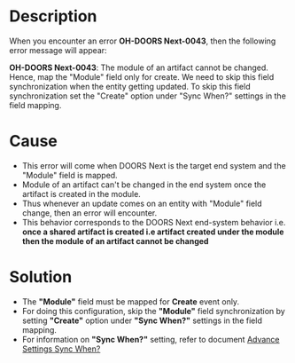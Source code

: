 # Description

When you encounter an error **OH-DOORS Next-0043**, then the following error message will appear:

**OH-DOORS Next-0043**: The module of an artifact cannot be changed. Hence, map the "Module" field only for create. We need to skip this field synchronization when the entity getting updated. To skip this field synchronization set the "Create" option under "Sync When?" settings in the field mapping.    

# Cause

* This error will come when DOORS Next is the target end system and the "Module" field is mapped.
* Module of an artifact can't be changed in the end system once the artifact is created in the module.
* Thus whenever an update comes on an entity with "Module" field change, then an error will encounter.
* This behavior corresponds to the DOORS Next end-system behavior i.e.  
**once a shared artifact is created i.e artifact created under the module then the module of an artifact cannot be changed**

# Solution

* The **"Module"** field must be mapped for **Create** event only.
* For doing this configuration, skip the **"Module"** field synchronization by setting **"Create"** option under **"Sync When?"** settings in the field mapping.
* For information on **"Sync When?"** setting, refer to document [Advance Settings Sync When?](../integrate/mapping-configuration.md#sync-when)
